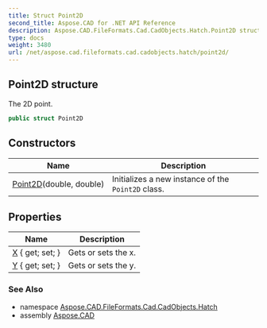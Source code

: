 ```yaml
---
title: Struct Point2D
second_title: Aspose.CAD for .NET API Reference
description: Aspose.CAD.FileFormats.Cad.CadObjects.Hatch.Point2D struct. The 2D point
type: docs
weight: 3480
url: /net/aspose.cad.fileformats.cad.cadobjects.hatch/point2d/
---
```

## Point2D structure

The 2D point.

```csharp
public struct Point2D
```

## Constructors

| Name | Description |
| --- | --- |
| [Point2D](point2d/)(double, double) | Initializes a new instance of the `Point2D` class. |

## Properties

| Name | Description |
| --- | --- |
| [X](../../aspose.cad.fileformats.cad.cadobjects.hatch/point2d/x/) { get; set; } | Gets or sets the x. |
| [Y](../../aspose.cad.fileformats.cad.cadobjects.hatch/point2d/y/) { get; set; } | Gets or sets the y. |

### See Also

* namespace [Aspose.CAD.FileFormats.Cad.CadObjects.Hatch](../../aspose.cad.fileformats.cad.cadobjects.hatch/)
* assembly [Aspose.CAD](../../)


